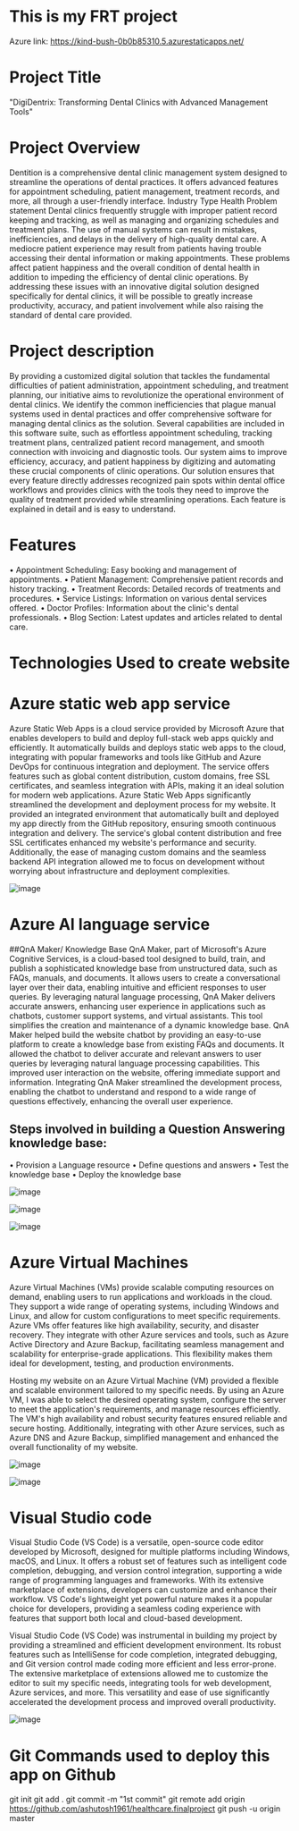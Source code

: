 # This is my FRT project 
Azure link: https://kind-bush-0b0b85310.5.azurestaticapps.net/

# Project Title 
"DigiDentrix: Transforming Dental Clinics with Advanced Management Tools"


# Project Overview
Dentition is a comprehensive dental clinic management system designed to streamline the operations of dental practices. It offers advanced features for appointment scheduling, patient management, treatment records, and more, all through a user-friendly interface.
Industry Type Health
Problem statement
Dental clinics frequently struggle with improper patient record keeping and tracking, as well as managing and organizing schedules and treatment plans. The use of manual systems can result in mistakes, inefficiencies, and delays in the delivery of high-quality dental care. A mediocre patient experience may result from patients having trouble accessing their dental information or making appointments. These problems affect patient happiness and the overall condition of dental health in addition to impeding the efficiency of dental clinic operations. By addressing these issues with an innovative digital solution designed specifically for dental clinics, it will be possible to greatly increase productivity, accuracy, and patient involvement while also raising the standard of dental care provided.

# Project description 
By providing a customized digital solution that tackles the fundamental difficulties of patient administration, appointment scheduling, and treatment planning, our initiative aims to revolutionize the operational environment of dental clinics. We identify the common inefficiencies that plague manual systems used in dental practices and offer comprehensive software for managing dental clinics as the solution. Several capabilities are included in this software suite, such as effortless appointment scheduling, tracking treatment plans, centralized patient record management, and smooth connection with invoicing and diagnostic tools. Our system aims to improve efficiency, accuracy, and patient happiness by digitizing and automating these crucial components of clinic operations. Our solution ensures that every feature directly addresses recognized pain spots within dental office workflows and provides clinics with the tools they need to improve the quality of treatment provided while streamlining operations. Each feature is explained in detail and is easy to understand.

# Features
•	Appointment Scheduling: Easy booking and management of appointments.
•	Patient Management: Comprehensive patient records and history tracking.
•	Treatment Records: Detailed records of treatments and procedures.
•	Service Listings: Information on various dental services offered.
•	Doctor Profiles: Information about the clinic's dental professionals.
•	Blog Section: Latest updates and articles related to dental care.


# Technologies Used to create website


# Azure static web app service
Azure Static Web Apps is a cloud service provided by Microsoft Azure that enables developers to build and deploy full-stack web apps quickly and efficiently. It automatically builds and deploys static web apps to the cloud, integrating with popular frameworks and tools like GitHub and Azure DevOps for continuous integration and deployment. The service offers features such as global content distribution, custom domains, free SSL certificates, and seamless integration with APIs, making it an ideal solution for modern web applications.
Azure Static Web Apps significantly streamlined the development and deployment process for my website. It provided an integrated environment that automatically built and deployed my app directly from the GitHub repository, ensuring smooth continuous integration and delivery. The service's global content distribution and free SSL certificates enhanced my website's performance and security. Additionally, the ease of managing custom domains and the seamless backend API integration allowed me to focus on development without worrying about infrastructure and deployment complexities.

![image](https://github.com/ashutosh1961/healthcare.finalproject/assets/142258339/638a4f5f-b671-4b3f-96c3-ae34f6cca99a)


# Azure AI language service 
##QnA Maker/ Knowledge Base
QnA Maker, part of Microsoft's Azure Cognitive Services, is a cloud-based tool designed to build, train, and publish a sophisticated knowledge base from unstructured data, such as FAQs, manuals, and documents. It allows users to create a conversational layer over their data, enabling intuitive and efficient responses to user queries. By leveraging natural language processing, QnA Maker delivers accurate answers, enhancing user experience in applications such as chatbots, customer support systems, and virtual assistants. This tool simplifies the creation and maintenance of a dynamic knowledge base.
QnA Maker helped build the website chatbot by providing an easy-to-use platform to create a knowledge base from existing FAQs and documents. It allowed the chatbot to deliver accurate and relevant answers to user queries by leveraging natural language processing capabilities. This improved user interaction on the website, offering immediate support and information. Integrating QnA Maker streamlined the development process, enabling the chatbot to understand and respond to a wide range of questions effectively, enhancing the overall user experience.

## Steps involved in building a Question Answering knowledge base:
•	Provision a Language resource
•	Define questions and answers
•	Test the knowledge base
•	Deploy the knowledge base

![image](https://github.com/ashutosh1961/healthcare.finalproject/assets/142258339/f2048a04-e272-45d2-b49e-8ec09f3ec7c7)

![image](https://github.com/ashutosh1961/healthcare.finalproject/assets/142258339/a9f38198-8d53-41c3-8bd3-444ddff90c9e)

![image](https://github.com/ashutosh1961/healthcare.finalproject/assets/142258339/71856da2-4b8c-4378-b029-5bb80a1c1cf6)

# Azure Virtual Machines
Azure Virtual Machines (VMs) provide scalable computing resources on demand, enabling users to run applications and workloads in the cloud. They support a wide range of operating systems, including Windows and Linux, and allow for custom configurations to meet specific requirements. Azure VMs offer features like high availability, security, and disaster recovery. They integrate with other Azure services and tools, such as Azure Active Directory and Azure Backup, facilitating seamless management and scalability for enterprise-grade applications. This flexibility makes them ideal for development, testing, and production environments.

Hosting my website on an Azure Virtual Machine (VM) provided a flexible and scalable environment tailored to my specific needs. By using an Azure VM, I was able to select the desired operating system, configure the server to meet the application's requirements, and manage resources efficiently. The VM's high availability and robust security features ensured reliable and secure hosting. Additionally, integrating with other Azure services, such as Azure DNS and Azure Backup, simplified management and enhanced the overall functionality of my website.

![image](https://github.com/ashutosh1961/healthcare.finalproject/assets/142258339/08cb1824-2f27-41a4-878f-d2faeca9e7f4)

![image](https://github.com/ashutosh1961/healthcare.finalproject/assets/142258339/142e494e-20c9-4556-ab1f-4c055d877113)
 
# Visual Studio code
Visual Studio Code (VS Code) is a versatile, open-source code editor developed by Microsoft, designed for multiple platforms including Windows, macOS, and Linux. It offers a robust set of features such as intelligent code completion, debugging, and version control integration, supporting a wide range of programming languages and frameworks. With its extensive marketplace of extensions, developers can customize and enhance their workflow. VS Code's lightweight yet powerful nature makes it a popular choice for developers, providing a seamless coding experience with features that support both local and cloud-based development.

Visual Studio Code (VS Code) was instrumental in building my project by providing a streamlined and efficient development environment. Its robust features such as IntelliSense for code completion, integrated debugging, and Git version control made coding more efficient and less error-prone. The extensive marketplace of extensions allowed me to customize the editor to suit my specific needs, integrating tools for web development, Azure services, and more. This versatility and ease of use significantly accelerated the development process and improved overall productivity.

![image](https://github.com/ashutosh1961/healthcare.finalproject/assets/142258339/eba4042c-4c45-490a-986c-257e50f32657)

# Git Commands used to deploy this app on Github
git init
git add .
git commit -m "1st commit"
git remote add origin https://github.com/ashutosh1961/healthcare.finalproject 
git push -u origin master
